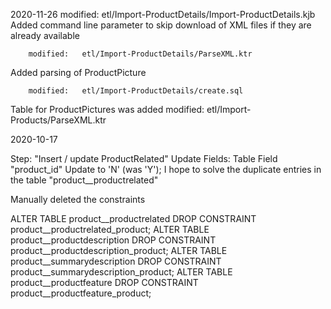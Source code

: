 2020-11-26
        modified:   etl/Import-ProductDetails/Import-ProductDetails.kjb
Added command line parameter to skip download of XML files if they are already available

        modified:   etl/Import-ProductDetails/ParseXML.ktr
Added parsing of ProductPicture

        modified:   etl/Import-ProductDetails/create.sql
Table for ProductPictures was added
        modified:   etl/Import-Products/ParseXML.ktr


2020-10-17

Step: "Insert / update ProductRelated"
Update Fields: Table Field "product_id" Update to 'N' (was 'Y');
I hope to solve the duplicate entries in the table "product__productrelated"

Manually deleted the constraints

ALTER TABLE product__productrelated DROP CONSTRAINT product__productrelated_product;
ALTER TABLE product__productdescription DROP CONSTRAINT product__productdescription_product;
ALTER TABLE product__summarydescription DROP CONSTRAINT product__summarydescription_product;
ALTER TABLE product__productfeature DROP CONSTRAINT product__productfeature_product;
